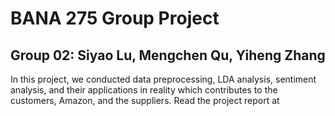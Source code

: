 # BANA 275 Group Project
## Group 02: Siyao Lu, Mengchen Qu, Yiheng Zhang
In this project, we conducted data preprocessing, LDA analysis, sentiment analysis, and their applications in reality which contributes to the customers, Amazon, and the suppliers.
Read the project report at 
